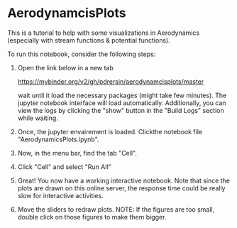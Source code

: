 # AerodynamcisPlots


This is a tutorial to help with some visualizations in Aerodynamics (especially with stream functions & potential functions).


To run this notebook, consider the following steps:

1) Open the link below in a new tab
  
   https://mybinder.org/v2/gh/pdrersin/aerodynamcisplots/master
   
   wait until it load the necessary packages (might take few minutes). The jupyter 
   notebook interface will load automatically. Additionally, you can view the logs
   by clicking the "show" button in the "Build  Logs" section while waiting.
  
  
 2) Once, the jupyter envairement is loaded. Clickthe notebook file  "AerodynamicsPlots.ipynb".
 
 3) Now, in the menu bar, find the tab "Cell". 
 
 4) Click "Cell" and select "Run All"
 
 5) Great! You now have a working interactive notebook.
    Note that since the plots are drawn on this online server, 
    the response time could be really slow for interactive activities.
 
 6) Move the sliders to redraw plots.
 NOTE: If the figures are too small, double click on those figures to make them bigger.
    
